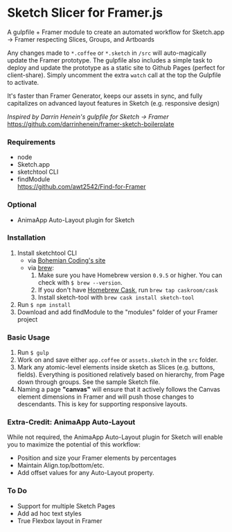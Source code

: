 # Sketch Slicer for Framer.js

A gulpfile + Framer module to create an automated workflow for Sketch.app -> Framer respecting Slices, Groups, and Artboards

Any changes made to `*.coffee` or `*.sketch` in `/src` will auto-magically update the Framer prototype. The gulpfile also includes a simple task to deploy and update the prototype as a static site to Github Pages (perfect for client-share). Simply uncomment the extra `watch` call at the top the Gulpfile to activate.

It's faster than Framer Generator, keeps our assets in sync, and fully capitalizes on advanced layout features in Sketch (e.g. responsive design)

*Inspired by Darrin Henein's gulpfile for Sketch -> Framer*  
https://github.com/darrinhenein/framer-sketch-boilerplate

### Requirements

* node
* Sketch.app
* sketchtool CLI
* findModule  
https://github.com/awt2542/Find-for-Framer

### Optional

* AnimaApp Auto-Layout plugin for Sketch

### Installation

1. Install sketchtool CLI
    * via [Bohemian Coding's site](http://www.sketchapp.com/tool/)
    * via [brew](http://brew.sh/):
      1. Make sure you have Homebrew version `0.9.5` or higher. You can check with `$ brew --version`.
      2. If you don't have [Homebrew Cask](http://caskroom.io/), run `brew tap caskroom/cask`
      3. Install sketch-tool with `brew cask install sketch-tool`
2. Run `$ npm install`
3. Download and add findModule to the "modules" folder of your Framer project

### Basic Usage

1. Run `$ gulp`
2. Work on and save either `app.coffee` or `assets.sketch` in the `src` folder.
4. Mark any atomic-level elements inside sketch as Slices (e.g. buttons, fields). Everything is positioned relatively based on hierarchy, from Page down through groups. See the sample Sketch file.
4. Naming a page **"canvas"** will ensure that it actively follows the Canvas element dimensions in Framer and will push those changes to descendants. This is key for supporting responsive layouts.

### Extra-Credit: AnimaApp Auto-Layout

While not required, the AnimaApp Auto-Layout plugin for Sketch will enable you to maximize the potential of this workflow:
* Position and size your Framer elements by percentages
* Maintain Align.top/bottom/etc.
* Add offset values for any Auto-Layout property.

### To Do

* Support for multiple Sketch Pages
* Add ad hoc text styles
* True Flexbox layout in Framer
